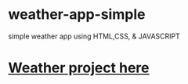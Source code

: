# weather-app-simple
simple weather app using HTML,CSS, &amp; JAVASCRIPT
# [Weather project here](https://rimonhossain38525225.github.io/weather-app-simple/)
